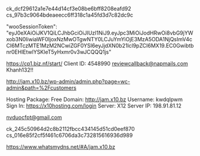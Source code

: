 ck_dcf29612a1e7e44d14cf3e08be6bff8208eafd92
cs_97b3c9064bdeaeecc6ff318c1a45fd3d7c82dc9c

"wooSessionToken": "eyJ0eXAiOiJKV1QiLCJhbGciOiJIUzI1NiJ9.eyJpc3MiOiJodHRwOi8vbG9jYWxob3N0IiwiaWF0IjoxNzMwOTgwNTY0LCJuYmYiOjE3MzA5ODA1NjQsImV4cCI6MTczMTE1MzM2NCwiZGF0YSI6eyJjdXN0b21lcl9pZCI6MX19.EC0Gwibtbnr0EHlEtwlYSKleT5yHxmr0v3wJCQQQ1js"

https://cp1.biz.nf/start/
Client ID: 4548990
reviewcallback@napmails.com
Khanh132!!

http://jam.x10.bz/wp-admin/admin.php?page=wc-admin&path=%2Fcustomers

Hosting Package: Free
Domain: http://jam.x10.bz
Username: kwdqlpwm
Sign In: https://x10hosting.com/login
Server: X12
Server IP: 198.91.81.12

nvduocfpt@gmail.com

ck_245c50964d2c8b2112fbcc434145d51cd0eef870
cs_016e85f2cf5f461c6706da3c732815616936d989

https://www.whatsmydns.net/#A/jam.x10.bz
